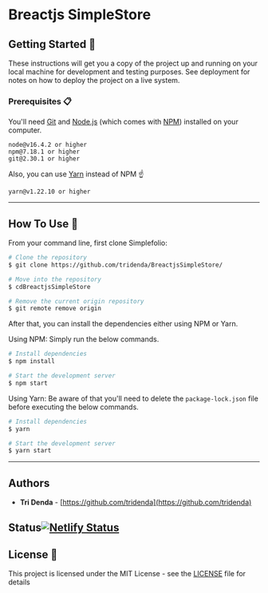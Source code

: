 # Breactjs SimpleStore

## Getting Started 🚀

These instructions will get you a copy of the project up and running on your local machine for development and testing purposes. See deployment for notes on how to deploy the project on a live system.

### Prerequisites 📋

You'll need [Git](https://git-scm.com) and [Node.js](https://nodejs.org/en/download/) (which comes with [NPM](http://npmjs.com)) installed on your computer.

```
node@v16.4.2 or higher
npm@7.18.1 or higher
git@2.30.1 or higher
```

Also, you can use [Yarn](https://yarnpkg.com/) instead of NPM ☝️

```
yarn@v1.22.10 or higher
```

---

## How To Use 🔧

From your command line, first clone Simplefolio:

```bash
# Clone the repository
$ git clone https://github.com/tridenda/BreactjsSimpleStore/

# Move into the repository
$ cdBreactjsSimpleStore

# Remove the current origin repository
$ git remote remove origin
```

After that, you can install the dependencies either using NPM or Yarn.

Using NPM: Simply run the below commands.

```bash
# Install dependencies
$ npm install

# Start the development server
$ npm start
```

Using Yarn: Be aware of that you'll need to delete the `package-lock.json` file before executing the below commands.

```bash
# Install dependencies
$ yarn

# Start the development server
$ yarn start
```

---

## Authors

- **Tri Denda** - [https://github.com/tridenda](https://github.com/tridenda)

## Status[![Netlify Status](https://api.netlify.com/api/v1/badges/3ca97466-ae6a-443b-852a-3aba4319b1ff/deploy-status)](https://app.netlify.com/sites/breactjs-simplestore/deploys)

## License 📄

This project is licensed under the MIT License - see the [LICENSE](LICENSE) file for details
